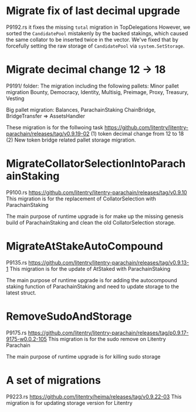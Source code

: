 # Migrate fix of last decimal upgrade
P9192.rs
it fixes the missing `total` migration in TopDelegations
However, we sorted the `CandidatePool` mistakenly by the backed stakings, which caused the same collator to be inserted twice in the vector. We've fixed that by forcefully setting the raw storage of `CandidatePool` via `system.SetStorage`.

# Migrate decimal change 12 -> 18
P9191/ folder:
The migration including the following pallets:
Minor pallet migration
Bounty, Democracy, Identity, Multisig, Preimage, Proxy, Treasury, Vesting

Big pallet migration:
Balances, ParachainStaking
ChainBridge, BridgeTransfer => AssetsHandler

These migration is for the follwoing task
https://github.com/litentry/litentry-parachain/releases/tag/v0.9.19-02
(1) token decimal change from 12 to 18
(2) New token bridge related pallet storage migration.

# MigrateCollatorSelectionIntoParachainStaking
P9100.rs
https://github.com/litentry/litentry-parachain/releases/tag/v0.9.10
This migration is for the replacement of CollatorSelection with ParachainStaking

The main purpose of runtime upgrade is for make up the missing genesis build of ParachainStaking and clean the old CollatorSelection storage.

# MigrateAtStakeAutoCompound
P9135.rs
https://github.com/litentry/litentry-parachain/releases/tag/v0.9.13-1
This migration is for the update of AtStaked with ParachainStaking

The main purpose of runtime upgrade is for adding the autocompound staking function of ParachainStaking and need to update storage to the latest struct.


# RemoveSudoAndStorage
P9175.rs
https://github.com/litentry/litentry-parachain/releases/tag/p0.9.17-9175-w0.0.2-105
This migration is for the sudo remove on Litentry Parachain

The main purpose of runtime upgrade is for killing sudo storage

# A set of migrations
P9223.rs
https://github.com/litentry/heima/releases/tag/v0.9.22-03
This migration is for updating storage version for Litentry
